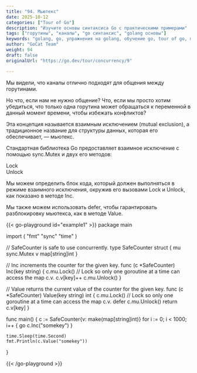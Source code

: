 ```yaml
---
title: "94. Мьютекс"
date: 2025-10-12
categories: ["Tour of Go"]
description: "Изучите основы синтаксиса Go с практическими примерами"
tags: ["горутины", "каналы", "go синтаксис", "golang основы"]
keywords: "golang, go, упражнения на golang, обучение go, tour of go, mutex в go"
author: "GoCat Team"
weight: 94
draft: false
originalUrl: "https://go.dev/tour/concurrency/9"

---
```


Мы видели, что каналы отлично подходят для общения между горутинами.

Но что, если нам не нужно общение? Что, если мы просто хотим убедиться, что только одна горутина может обращаться к переменной в данный момент времени, чтобы избежать конфликтов?

Эта концепция называется взаимным исключением (mutual exclusion), а традиционное название для структуры данных, которая его обеспечивает, — мьютекс.

Стандартная библиотека Go предоставляет взаимное исключение с помощью sync.Mutex и двух его методов:

Lock  
Unlock

Мы можем определить блок кода, который должен выполняться в режиме взаимного исключения, окружив его вызовами Lock и Unlock, как показано в методе Inc.

Мы также можем использовать defer, чтобы гарантировать разблокировку мьютекса, как в методе Value.

{{< go-playground id="example1" >}}
package main

import (
    "fmt"
    "sync"
    "time"
)

// SafeCounter is safe to use concurrently.
type SafeCounter struct {
    mu sync.Mutex
    v  map[string]int
}

// Inc increments the counter for the given key.
func (c *SafeCounter) Inc(key string) {
    c.mu.Lock()
    // Lock so only one goroutine at a time can access the map c.v.
    c.v[key]++
    c.mu.Unlock()
}

// Value returns the current value of the counter for the given key.
func (c *SafeCounter) Value(key string) int {
    c.mu.Lock()
    // Lock so only one goroutine at a time can access the map c.v.
    defer c.mu.Unlock()
    return c.v[key]
}

func main() {
    c := SafeCounter{v: make(map[string]int)}
    for i := 0; i < 1000; i++ {
        go c.Inc("somekey")
    }

	time.Sleep(time.Second)
	fmt.Println(c.Value("somekey"))
}

{{< /go-playground >}} 